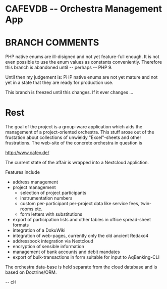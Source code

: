 CAFEVDB -- Orchestra Management App
===================================

# BRANCH COMMENTS

PHP native enums are ill-disigned and not yet feature-full enough. It
is not even possible to use the enum values as constants
conveniently. Therefore this branch is abandoned until -- perhaps --
PHP 9.

Until then my judgement is: PHP native enums are not yet mature and
not yet in a state that they are ready for production use.

This branch is freezed until this changes. If it ever changes ...

# Rest

The goal of the project is a group-ware application which aids
the management of a project-oriented orchestra. This stuff arose out
of the frustation about collections of unwieldy "Excel"-sheets and
other frustrations. The web-site of the concrete orchestra in question
is

http://www.cafev.de/

The current state of the affair is wrapped into a Nextcloud appliction.

Features include

- address management
- project management
  - selection of project participants
  - instrumentation numbers
  - custom per-participant per-project data like service fees, twin-rooms etc.
  - form letters with substitutions
- export of participation lists and other tables in office spread-sheet formats
- integration of a DokuWiki
- integration of web-pages, currently only the old ancient Redaxo4
- addressbook integration via Nextcloud
- encryption of sensible information
- management of bank accounts and debit mandates
- export of bulk-transactions in form suitable for input to AqBanking-CLI

The orchestra data-base is held separate from the cloud database and
is based on Doctrine/ORM.

--
cH
